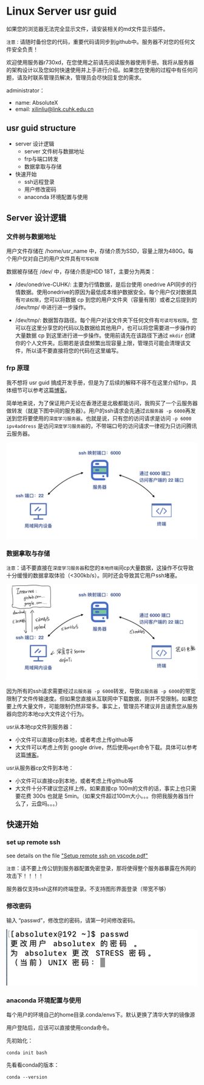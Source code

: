 # Linux Server usr guid

如果您的浏览器无法完全显示文件，请安装相关的md文件显示插件。

`注意：`请随时备份您的代码，重要代码请同步到github中。服务器不对您的任何文件安全负责！

欢迎使用服务器r730xd，在您使用之前请先阅读服务器使用手册。我将从服务器的架构设计以及您如何快速使用并上手进行介绍。如果您在使用的过程中有任何问题，请及时联系管理员解决，管理员会尽快回复您的需求。

administrator：
+ name: AbsoluteX
+ email: xilinliu@link.cuhk.edu.cn

## usr guid structure
+ server 设计逻辑
  + server 文件树与数据地址
  + frp与端口转发
  + 数据拿取与存储
+ 快速开始
  + ssh远程登录
  + 用户修改密码
  + anaconda 环境配置与使用

## Server 设计逻辑

### 文件树与数据地址
用户文件存储在 /home/usr_name 中，存储介质为SSD，容量上限为480G。每个用户仅对自己的用户文件具有`可写权限`

数据被存储在 /dev/ 中，存储介质是HDD 18T，主要分为两类：
+ /dev/onedrive-CUHK/: 主要为行情数据，是后台使用 onedrive API同步的行情数据。使用onedrive的原因为最低成本维护数据安全。每个用户仅对数据具有`可读权限`，您可以将数据 cp 到您的用户文件夹（容量有限）或者之后提到的 /dev/tmp/ 中进行进一步操作。

+ /dev/tmp/: 数据暂存路径。每个用户对该文件夹下任何文件有`可读可写权限`。您可以在这里分享您的代码以及数据给其他用户，也可以将您需要进一步操作的大量数据 cp 到这里进行进一步操作。使用前请先在该路径下通过 `mkdir` 创建你的个人文件夹。后期若是该盘频繁出现容量上限，管理员可能会清理该文件，所以请不要直接将您的代码在这里编写。

### frp 原理
我不想将 usr guid 搞成开发手册，但是为了后续的解释不得不在这里介绍frp，具体细节可以参考这篇[博客](https://cloud.tencent.com/developer/article/1631703)。

简单地来说，为了保证用户无论在香港还是北极都能访问，我购买了一个云服务器做转发（就是下图中间的服务器）。用户的ssh请求会先通过`云服务器 -p 6000`再发送到您将要使用的`深度学习服务器`。也就是说，只有您的访问请求是访问 `-p 6000 ipv4address` 是访问`深度学习服务器`的，不带端口号的访问请求一律视为只访问腾讯云服务器。

![frp](/img/frp.png)

### 数据拿取与存储
`注意`：请不要直接在`深度学习服务器`和您的`本地终端`间cp大量数据，这操作不仅导致十分缓慢的数据拿取体验（<300kb/s）。同时还会导致其它用户ssh堵塞。

![frp](/img/frp2.png)

因为所有的ssh请求需要经过`云服务器 -p 6000`转发，导致`云服务器 -p 6000`的带宽限制了文件传输速度。但如果您直接从互联网中下载数据，则并不受限制。如果您要上传大量文件，可能限制仍然非常多。事实上，管理员不建议并且谴责您从服务器向您的本地cp大文件这个行为。

usr从本地cp文件到服务器：
+ 小文件可以直接cp到本地，或者考虑上传github等
+ 大文件可以考虑上传到 google drive，然后使用`wget`命令下载。具体可以参考这篇[博客](https://www.jianshu.com/p/a0173d0bd66e)。

usr从服务器cp文件到本地：
+ 小文件可以直接cp到本地，或者考虑上传github等
+ 大文件十分不建议您这样上传。如果直接cp 100m的文件的话，事实上也只需要花费 300s 也就是 5min。（如果文件超过100m大小。。。你把我服务器当什么了，云盘吗。。。）



## 快速开始

### set up remote ssh
see details on the file ["Setup remote ssh on vscode.pdf"](/Setup%20remote%20ssh%20on%20vscode.pdf)

`注意`：请不要上传公钥到服务器配置免密登录，那将使得整个服务器暴露在外网的攻击下！！！！

服务器仅支持ssh这样的终端登录。不支持图形界面登录（带宽不够）

### 修改密码
输入 “passwd”，修改您的密码，请第一时间修改密码。

![passwd](/img/passwd.png)

### anaconda 环境配置与使用

每个用户的环境自己的home目录.conda/envs下。默认更换了清华大学的镜像源

用户登陆后，应该可以直接使用conda命令。

先初始化：
```shell
conda init bash
```

先看看conda的版本：
```shell
conda --version
```
